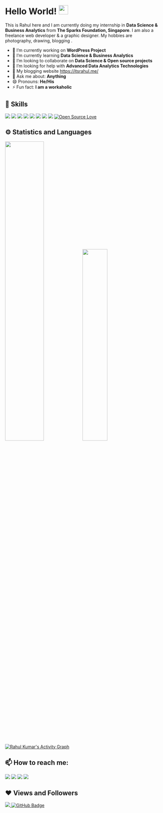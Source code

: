 # Hello World! <img src="https://raw.githubusercontent.com/MartinHeinz/MartinHeinz/master/wave.gif" width="30px">

This is Rahul here and I am currently doing my internship in **Data Science & Business Analytics** from **The Sparks Foundation, Singapore**. 
I am also a freelance web developer & a graphic designer. My hobbies are photography, drawing, blogging .

- 🔭 I’m currently working on **WordPress Project**
- 🌱 I’m currently learning **Data Science & Business Analytics**
- 👯 I’m looking to collaborate on **Data Science & Open source projects**
- 🤔 I’m looking for help with **Advanced Data Analytics Technologies**
- 📃 My blogging website https://itsrahul.me/
- 💬 Ask me about: **Anything**
- 😄 Pronouns: **He/His**
- ⚡ Fun fact: **I am a workaholic** <br>


## 🚀 Skills
<img src="https://img.shields.io/badge/javascript%20-%23323330.svg?&style=for-the-badge&logo=javascript&logoColor=%23F7DF1E"> <img src="https://img.shields.io/badge/java-%23ED8B00.svg?&style=for-the-badge&logo=java&logoColor=white"> <img src="https://img.shields.io/badge/php-%23777BB4.svg?&style=for-the-badge&logo=php&logoColor=white"> <img src="https://img.shields.io/badge/mysql-%2300f.svg?&style=for-the-badge&logo=mysql&logoColor=white"> <img src="https://img.shields.io/badge/blogger-%23FF5722.svg?&style=for-the-badge&logo=blogger&logoColor=white">
<img src="https://img.shields.io/badge/python-%233776AB.svg?&style=flat-square&logo=python&logoColor=white">  <img src="https://img.shields.io/badge/html-%23239120.svg?&style=flat-square&logo=html5&logoColor=white">  <img src="https://img.shields.io/badge/css-%23239120.svg?&style=flat-square&logo=css3&logoColor=white"> [![Open Source Love](https://badges.frapsoft.com/os/v2/open-source.svg?v=103)](https://github.com/rahulslj/)


## ⚙ Statistics and Languages 
<img width="50%" src="https://github-readme-stats.vercel.app/api?username=rahulslj&show_icons=true&theme=tokyonight"><img width="40%" src="https://github-readme-stats.vercel.app/api/top-langs/?username=rahulslj&layout=compact&theme=tokyonight"> <br>

<a href="https://github.com/rahulslj/github-readme-activity-graph"><img alt="Rahul Kumar's Activity Graph" src="https://activity-graph.herokuapp.com/graph?username=rahulslj&bg_color=0D1117&color=5BCDEC&line=5BCDEC&point=FFFFFF&hide_border=true" /></a>
## 📫 How to reach me:
<p align='left'>
  
<a href = "https://www.linkedin.com/in/im-rahul-kumar/"><img src="https://img.icons8.com/fluent/48/000000/linkedin.png"/></a>
<a href = "https://twitter.com/rahulsljmail"><img src="https://img.icons8.com/fluent/48/000000/twitter.png"/></a>
<a href = "https://www.instagram.com/rahul_pankaj/"><img src="https://img.icons8.com/color/45/000000/instagram-new.png"/></a>
<a href = "https://www.facebook.com/rahulsljmail/"><img src="https://img.icons8.com/fluent/48/000000/facebook-new.png"/></a>

</p>

## ❤ Views and Followers
<a href="https://github.com/rahulslj/github-profile-views-counter">
    <img src="https://komarev.com/ghpvc/?username=rahulslj">
</a>
<a href="https://github.com/rahulslj?tab=followers"><img src="https://img.shields.io/github/followers/rahulslj?label=Followers&style=social" alt="GitHub Badge"></a>
